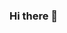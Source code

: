 ### Hi there 👋

<!--
**ElRajas/elrajas** is a ✨ _special_ ✨ repository because its `README.md` (this file) appears on your GitHub profile.

Here are some ideas to get you started:

- 🔭 I’m currently working on ...
- 🌱 I’m currently learning machine learning, python...
- 👯 I’m looking to collaborate on ...
- 🤔 I’m looking for help with, learn python ...
- 💬 Ask me about ...
- 📫 How to reach me: Instagram, Hotmail...
- 😄 Pronouns: El Rajas, Toci...
- ⚡ Fun fact: ...
-->
